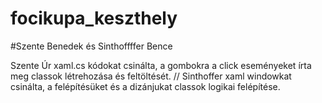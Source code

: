 # focikupa_keszthely
#Szente Benedek és Sinthoffffer Bence


Szente Úr
xaml.cs kódokat csinálta, a gombokra a click eseményeket írta meg
classok létrehozása és feltöltését.
//
Sinthoffer
xaml windowkat csinálta, a felépítésüket és a dizánjukat
classok logikai felépítése.
